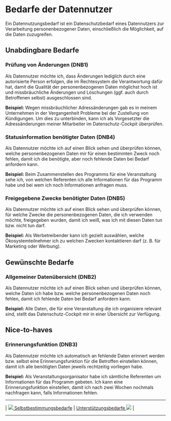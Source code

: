 # Bedarfe der Datennutzer

Ein Datennutzungsbedarf ist ein Datenschutzbedarf eines Datennutzers zur Verarbeitung personenbezogener Daten, einschließlich die Möglichkeit, auf die Daten zuzugreifen.

## Unabdingbare Bedarfe 

### Prüfung von Änderungen (DNB1)

Als Datennutzer möchte ich, dass Änderungen lediglich durch eine autorisierte Person erfolgen, die im Rechtesystem die Verantwortung dafür hat, damit die Qualität der personenbezogenen Daten möglichst hoch ist und missbräuchliche Änderungen und Löschungen (ggf. auch durch Betroffenen selbst) ausgeschlossen sind.

**Beispiel:** Wegen missbräuchlicher Adressänderungen gab es in meinem Unternehmen in der Vergangenheit Probleme bei der Zustellung von Kündigungen. Um dies zu unterbinden, kann ich als Vorgesetzter die Adressänderungen meiner Mitarbeiter im Datenschutz-Cockpit überprüfen.


### Statusinformation benötigter Daten (DNB4)

Als Datennutzer möchte ich auf einen Blick sehen und überprüfen können, welche personenbezogenen Daten mir für einen bestimmten Zweck noch fehlen, damit ich die benötigte, aber noch fehlende Daten bei Bedarf anfordern kann.

**Beispiel:** Beim Zusammenstellen des Programms für eine Veranstaltung sehe ich, von welchen Referenten ich alle Informationen für das Programm habe und bei wem ich noch Informationen anfragen muss.

### Freigegebene Zwecke benötigter Daten (DNB5)

Als Datennutzer möchte ich auf einen Blick sehen und überprüfen können, für welche Zwecke die personenbezogenen Daten, die ich verwenden möchte, freigegeben wurden, damit ich weiß, was ich mit diesen Daten tun bzw. nicht tun darf.

**Beispiel:** Als Werbetreibender kann ich gezielt auswählen, welche Ökosystemteilnehmer ich zu welchen Zwecken kontaktieren darf (z. B. für Marketing oder Werbung).


## Gewünschte Bedarfe

### Allgemeiner Datenübersicht (DNB2)

Als Datennutzer möchte ich auf einen Blick sehen und überprüfen können, welche Daten ich habe bzw. welche personenbezogenen Daten noch fehlen, damit ich fehlende Daten bei Bedarf anfordern kann.

**Beispiel:** Alle Daten, die für eine Veranstaltung die ich organisiere relevant sind, stellt das Datenschutz-Cockpit mir in einer Übersicht zur Verfügung.

## Nice-to-haves

### Erinnerungsfunktion (DNB3)

Als Datennutzer möchte ich automatisch an fehlende Daten erinnert werden bzw. selbst eine Erinnerungsfunktion für die Betroffen einstellen können, damit ich alle benötigten Daten jeweils rechtzeitig vorliegen habe.

**Beispiel:** Als Veranstaltungsorganisator habe ich sämtliche Referenten um Informationen für das Programm gebeten. Ich kann eine Erinnerungsfunktion einstellen, damit ich nach zwei Wochen nochmals nachfragen kann, falls Informationen fehlen.

****

| [![](/Daccord/assets/images/backward-solid.svg) Selbstbestimmungsbedarfe](<Selbstbestimmungsbedarfe>) | [Unterstützungsbedarfe ![](/Daccord/assets/images/forward-solid.svg)](<Unterstützungsbedarfe>) |

****
